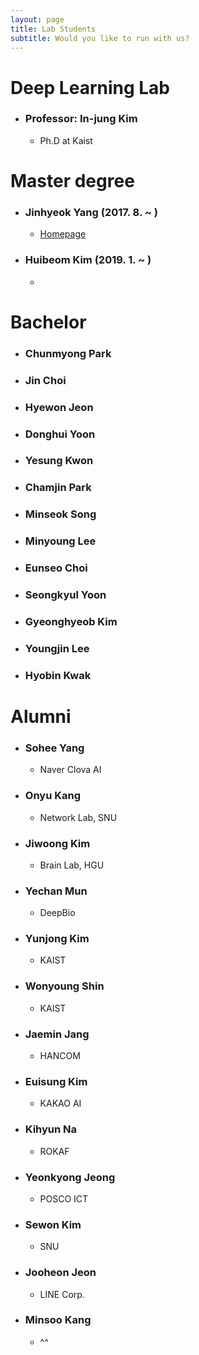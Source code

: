 ```yaml
---
layout: page
title: Lab Students
subtitle: Would you like to run with us? 
---
```


# Deep Learning Lab

- ### Professor: In-jung Kim
  - Ph.D at Kaist

# Master degree

- ### Jinhyeok Yang (2017. 8. ~ )
  - [Homepage](https://yangyangii.github.io/)

- ### Huibeom Kim (2019. 1. ~ )
  - 

# Bachelor

- ### Chunmyong Park

- ### Jin Choi

- ### Hyewon Jeon

- ### Donghui Yoon

- ### Yesung Kwon

- ### Chamjin Park

- ### Minseok Song

- ### Minyoung Lee

- ### Eunseo Choi

- ### Seongkyul Yoon

- ### Gyeonghyeob Kim

- ### Youngjin Lee

- ### Hyobin Kwak

# Alumni

- ### Sohee Yang
  - Naver Clova AI
- ### Onyu Kang
  - Network Lab, SNU
- ### Jiwoong Kim
  - Brain Lab, HGU
- ### Yechan Mun
  - DeepBio
- ### Yunjong Kim
  - KAIST
- ### Wonyoung Shin
  - KAIST
- ### Jaemin Jang
  - HANCOM
- ### Euisung Kim
  - KAKAO AI
- ### Kihyun Na
  - ROKAF
- ### Yeonkyong Jeong
  - POSCO ICT
- ### Sewon Kim
  - SNU
- ### Jooheon Jeon
  - LINE Corp.
- ### Minsoo Kang
  - ^^

